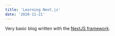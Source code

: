 ```yaml
---
title: 'Learning Next.js'
date: '2020-11-21'
---
```


Very basic blog written with the [NextJS framework](https://nextjs.org/).
